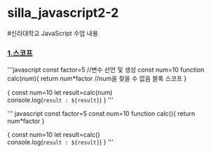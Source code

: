 # silla_javascript2-2
#신라대학교 JavaScript 수업 내용


### [1.스코프](https://github.com/noah-wilson0/silla_javascript2-2/blob/main/4%EC%9E%A5/js/scope-4.js)

'''javascript
const factor=5 //변수 선언 및 생성
const num=10
function calc(num){
    return num*factor //num을 찾을 수 없음 블록 스코프
}

{
    const num=10
    let result=calc(num)  
    console.log(`result : ${result}`)
}
'''

''' javascript
const factor=5 
const num=10
function calc(){
    return num*factor 
}

{
    const num=10
    let result=calc()  
    console.log(`result : ${result}`)
}
'''
















